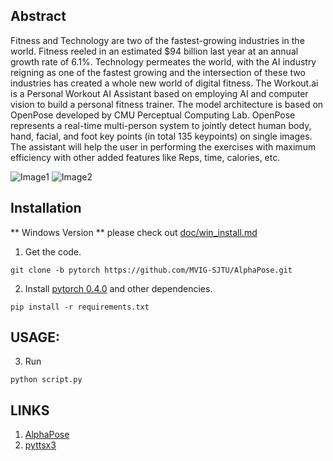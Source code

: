 ## Abstract
Fitness and Technology are two of the fastest-growing industries in the world. Fitness reeled in an estimated $94 billion last year at an annual growth rate of 6.1%.
Technology permeates the world, with the AI industry reigning as one of the fastest growing and the intersection of these two industries has created a whole new world of digital fitness.
The Workout.ai is a Personal Workout AI Assistant based on employing AI and computer vision to build a personal fitness trainer. 
The model architecture is based on OpenPose developed by CMU Perceptual Computing Lab. OpenPose represents a real-time multi-person system to jointly detect human body, hand, facial, and foot key points (in total 135 keypoints) on single images.
The assistant will help the user in performing the exercises with maximum efficiency with other added features like Reps, time, calories, etc.

![Image1](https://i.ibb.co/wB5DCCy/0.jpg)
![Image2](https://i.ibb.co/xqt4D89/0.gif)

## Installation
** Windows Version ** please check out [doc/win_install.md](doc/win_install.md)

1. Get the code.
  ```Shell
  git clone -b pytorch https://github.com/MVIG-SJTU/AlphaPose.git
  ```

2. Install [pytorch 0.4.0](https://github.com/pytorch/pytorch) and other dependencies.
  ```Shell
  pip install -r requirements.txt
  ```

## USAGE: 
3. Run  
```Shell
python script.py
```


## LINKS
1. [AlphaPose](https://github.com/MVIG-SJTU/AlphaPose/)
2. [pyttsx3](https://pypi.org/project/pyttsx3/)
